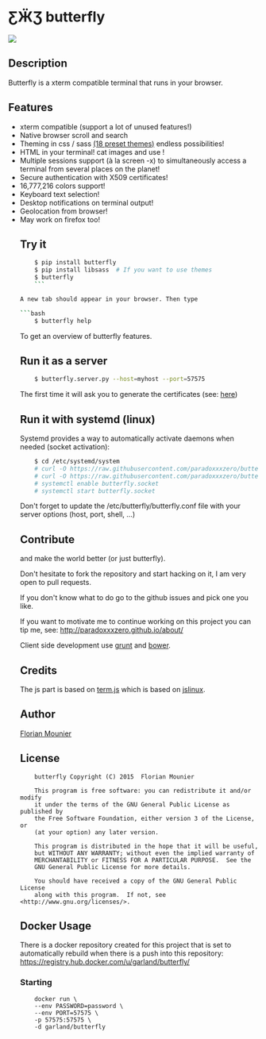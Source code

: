 # ƸӜƷ butterfly

![](http://paradoxxxzero.github.io/assets/butterfly_1.gif)


## Description

Butterfly is a xterm compatible terminal that runs in your browser.


## Features

* xterm compatible (support a lot of unused features!)
* Native browser scroll and search
* Theming in css / sass [(18 preset themes)](https://github.com/paradoxxxzero/butterfly-themes) endless possibilities!
* HTML in your terminal! cat images and use <table>!
* Multiple sessions support (à la screen -x) to simultaneously access a terminal from several places on the planet!
* Secure authentication with X509 certificates!
* 16,777,216 colors support!
* Keyboard text selection!
* Desktop notifications on terminal output!
* Geolocation from browser!
* May work on firefox too!

## Try it

```bash
    $ pip install butterfly
    $ pip install libsass  # If you want to use themes
    $ butterfly
    ```

A new tab should appear in your browser. Then type

```bash
    $ butterfly help
```

To get an overview of butterfly features.


## Run it as a server

```bash
    $ butterfly.server.py --host=myhost --port=57575
```

The first time it will ask you to generate the certificates (see: [here](http://paradoxxxzero.github.io/2014/03/21/butterfly-with-ssl-auth.html))


## Run it with systemd (linux)

Systemd provides a way to automatically activate daemons when needed (socket activation):

```bash
    $ cd /etc/systemd/system
    # curl -O https://raw.githubusercontent.com/paradoxxxzero/butterfly/master/butterfly.service
    # curl -O https://raw.githubusercontent.com/paradoxxxzero/butterfly/master/butterfly.socket
    # systemctl enable butterfly.socket
    # systemctl start butterfly.socket
```

Don't forget to update the /etc/butterfly/butterfly.conf file with your server options (host, port, shell, ...)

## Contribute

and make the world better (or just butterfly).

Don't hesitate to fork the repository and start hacking on it, I am very open to pull requests.

If you don't know what to do go to the github issues and pick one you like.

If you want to motivate me to continue working on this project you can tip me, see: http://paradoxxxzero.github.io/about/

Client side development use [grunt](http://gruntjs.com/) and [bower](http://bower.io/).


## Credits

The js part is based on [term.js](https://github.com/chjj/term.js/) which is based on [jslinux](http://bellard.org/jslinux/).
## Author

[Florian Mounier](http://paradoxxxzero.github.io/)


## License

```
    butterfly Copyright (C) 2015  Florian Mounier

    This program is free software: you can redistribute it and/or modify
    it under the terms of the GNU General Public License as published by
    the Free Software Foundation, either version 3 of the License, or
    (at your option) any later version.

    This program is distributed in the hope that it will be useful,
    but WITHOUT ANY WARRANTY; without even the implied warranty of
    MERCHANTABILITY or FITNESS FOR A PARTICULAR PURPOSE.  See the
    GNU General Public License for more details.

    You should have received a copy of the GNU General Public License
    along with this program.  If not, see <http://www.gnu.org/licenses/>.
```

## Docker Usage
There is a docker repository created for this project that is set to automatically rebuild when there is a push
into this repository: https://registry.hub.docker.com/u/garland/butterfly/

### Starting

        docker run \
        --env PASSWORD=password \
        --env PORT=57575 \
        -p 57575:57575 \
        -d garland/butterfly

